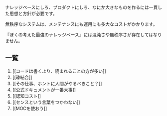 ナレッジベースにしろ、プロダクトにしろ、なにか大きなものを作るには一貫した思想と方針が必要です。

無秩序なシステムは、メンテナンスにも運用にも多大なコストがかかります。

『ぼくの考えた最強のナレッジベース』には混沌さや無秩序さが存在してはなりません。


## 一覧

1. [[コードは書くより、読まれることの方が多い]]
2. [[疎結合]]
3. [[その仕事、ホントに人間がやるべきこと？]]
4. [[公式ドキュメントが一番大事]]
5. [[認知コスト]]
6. [[センスという言葉をつかわない]]
7. [[MOCを使おう]]
